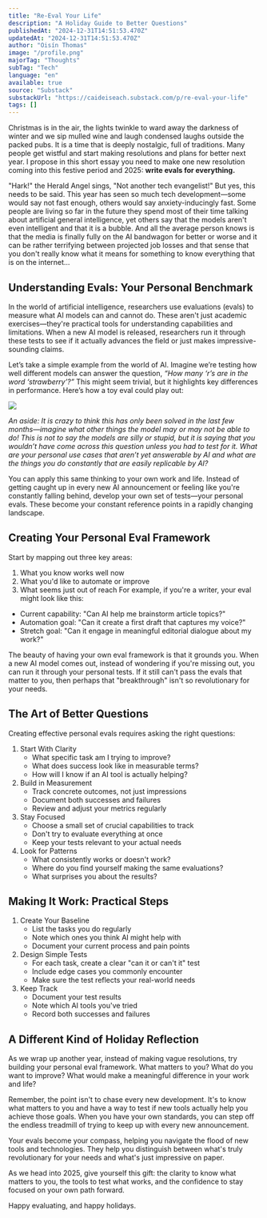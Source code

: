 ```yaml
---
title: "Re-Eval Your Life"
description: "A Holiday Guide to Better Questions"
publishedAt: "2024-12-31T14:51:53.470Z"
updatedAt: "2024-12-31T14:51:53.470Z"
author: "Oisín Thomas"
image: "/profile.png"
majorTag: "Thoughts"
subTag: "Tech"
language: "en"
available: true
source: "Substack"
substackUrl: "https://caideiseach.substack.com/p/re-eval-your-life"
tags: []
---
```


Christmas is in the air, the lights twinkle to ward away the darkness of winter and we sip mulled wine and laugh condensed laughs outside the packed pubs. It is a time that is deeply nostalgic, full of traditions. Many people get wistful and start making resolutions and plans for better next year. I propose in this short essay you need to make one new resolution coming into this festive period and 2025: **write evals for everything.**

"Hark!" the Herald Angel sings, "Not another tech evangelist!" But yes, this needs to be said. This year has seen so much tech development—some would say not fast enough, others would say anxiety-inducingly fast. Some people are living so far in the future they spend most of their time talking about artificial general intelligence, yet others say that the models aren't even intelligent and that it is a bubble. And all the average person knows is that the media is finally fully on the AI bandwagon for better or worse and it can be rather terrifying between projected job losses and that sense that you don't really know what it means for something to know everything that is on the internet...


Understanding Evals: Your Personal Benchmark
--------------------------------------------

In the world of artificial intelligence, researchers use evaluations (evals) to measure what AI models can and cannot do. These aren't just academic exercises—they're practical tools for understanding capabilities and limitations. When a new AI model is released, researchers run it through these tests to see if it actually advances the field or just makes impressive-sounding claims.

Let’s take a simple example from the world of AI. Imagine we’re testing how well different models can answer the question, _“How many ‘r’s are in the word ‘strawberry’?”_ This might seem trivial, but it highlights key differences in performance. Here’s how a toy eval could play out:

![](https://substack-post-media.s3.amazonaws.com/public/images/bb91da8a-c61b-42ec-8479-0cca310feada_1342x394.png)

_An aside: It is crazy to think this has only been solved in the last few months—imagine what other things the model may or may not be able to do! This is not to say the models are silly or stupid, but it is saying that you wouldn’t have come across this question unless you had to test for it. What are your personal use cases that aren’t yet answerable by AI and what are the things you do constantly that are easily replicable by AI?_

You can apply this same thinking to your own work and life. Instead of getting caught up in every new AI announcement or feeling like you're constantly falling behind, develop your own set of tests—your personal evals. These become your constant reference points in a rapidly changing landscape.

Creating Your Personal Eval Framework
-------------------------------------

Start by mapping out three key areas:

1. What you know works well now
2. What you'd like to automate or improve
3. What seems just out of reach
For example, if you're a writer, your eval might look like this:

- Current capability: "Can AI help me brainstorm article topics?"
- Automation goal: "Can it create a first draft that captures my voice?"
- Stretch goal: "Can it engage in meaningful editorial dialogue about my work?"

The beauty of having your own eval framework is that it grounds you. When a new AI model comes out, instead of wondering if you're missing out, you can run it through your personal tests. If it still can't pass the evals that matter to you, then perhaps that "breakthrough" isn't so revolutionary for your needs.

The Art of Better Questions
---------------------------

Creating effective personal evals requires asking the right questions:

1. Start With Clarity
    - What specific task am I trying to improve?
    - What does success look like in measurable terms?
    - How will I know if an AI tool is actually helping?
2. Build in Measurement
    - Track concrete outcomes, not just impressions
    - Document both successes and failures
    - Review and adjust your metrics regularly
3. Stay Focused
    - Choose a small set of crucial capabilities to track
    - Don't try to evaluate everything at once
    - Keep your tests relevant to your actual needs
4. Look for Patterns
    - What consistently works or doesn't work?
    - Where do you find yourself making the same evaluations?
    - What surprises you about the results?

Making It Work: Practical Steps
-------------------------------

1. Create Your Baseline
    - List the tasks you do regularly
    - Note which ones you think AI might help with
    - Document your current process and pain points
2. Design Simple Tests
    - For each task, create a clear "can it or can't it" test
    - Include edge cases you commonly encounter
    - Make sure the test reflects your real-world needs
3. Keep Track
    - Document your test results
    - Note which AI tools you've tried
    - Record both successes and failures

A Different Kind of Holiday Reflection
--------------------------------------

As we wrap up another year, instead of making vague resolutions, try building your personal eval framework. What matters to you? What do you want to improve? What would make a meaningful difference in your work and life?

Remember, the point isn't to chase every new development. It's to know what matters to you and have a way to test if new tools actually help you achieve those goals. When you have your own standards, you can step off the endless treadmill of trying to keep up with every new announcement.

Your evals become your compass, helping you navigate the flood of new tools and technologies. They help you distinguish between what's truly revolutionary for your needs and what's just impressive on paper.

As we head into 2025, give yourself this gift: the clarity to know what matters to you, the tools to test what works, and the confidence to stay focused on your own path forward.

Happy evaluating, and happy holidays.

